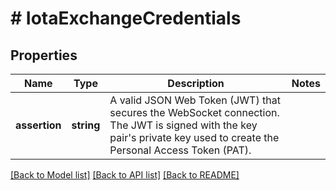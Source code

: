 # # IotaExchangeCredentials

## Properties

| Name          | Type       | Description                                                                                                                                                               | Notes |
| ------------- | ---------- | ------------------------------------------------------------------------------------------------------------------------------------------------------------------------- | ----- |
| **assertion** | **string** | A valid JSON Web Token (JWT) that secures the WebSocket connection. The JWT is signed with the key pair&#39;s private key used to create the Personal Access Token (PAT). |

[[Back to Model list]](../../README.md#models) [[Back to API list]](../../README.md#endpoints) [[Back to README]](../../README.md)
